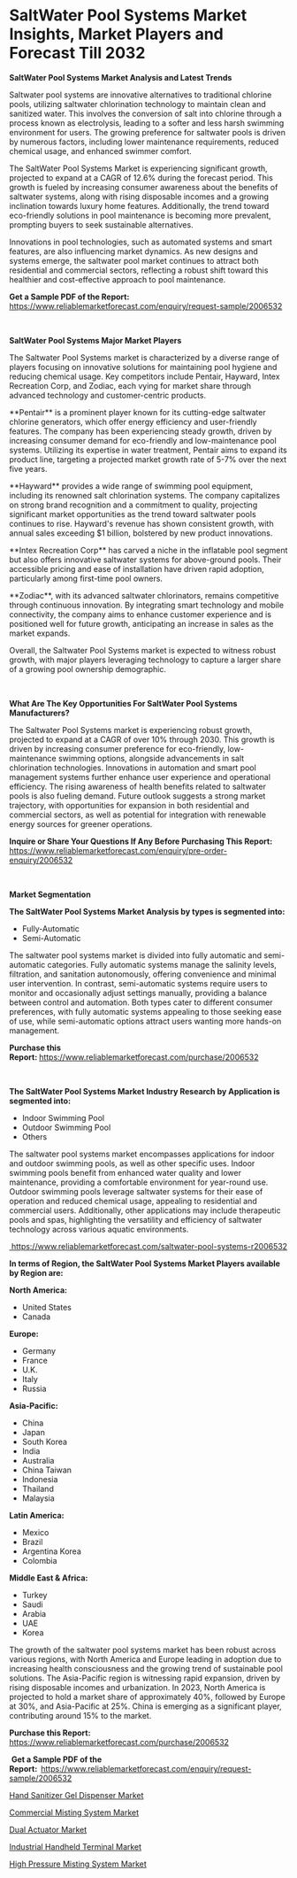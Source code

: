 <p><h1>SaltWater Pool Systems Market Insights, Market Players and Forecast Till 2032</h1></p><p><strong>SaltWater Pool Systems Market Analysis and Latest Trends</strong></p>
<p><p>Saltwater pool systems are innovative alternatives to traditional chlorine pools, utilizing saltwater chlorination technology to maintain clean and sanitized water. This involves the conversion of salt into chlorine through a process known as electrolysis, leading to a softer and less harsh swimming environment for users. The growing preference for saltwater pools is driven by numerous factors, including lower maintenance requirements, reduced chemical usage, and enhanced swimmer comfort.</p><p>The SaltWater Pool Systems Market is experiencing significant growth, projected to expand at a CAGR of 12.6% during the forecast period. This growth is fueled by increasing consumer awareness about the benefits of saltwater systems, along with rising disposable incomes and a growing inclination towards luxury home features. Additionally, the trend toward eco-friendly solutions in pool maintenance is becoming more prevalent, prompting buyers to seek sustainable alternatives. </p><p>Innovations in pool technologies, such as automated systems and smart features, are also influencing market dynamics. As new designs and systems emerge, the saltwater pool market continues to attract both residential and commercial sectors, reflecting a robust shift toward this healthier and cost-effective approach to pool maintenance.</p></p>
<p><strong>Get a Sample PDF of the Report:&nbsp;</strong> <a href="https://www.reliablemarketforecast.com/enquiry/request-sample/2006532?utm_campaign=1144&utm_medium=2&utm_source=Github&utm_content=ia&utm_term=20022025&utm_id=saltwater-pool-systems">https://www.reliablemarketforecast.com/enquiry/request-sample/2006532</a></p>
<p>&nbsp;</p>
<p><strong>SaltWater Pool Systems Major Market Players</strong></p>
<p><p>The Saltwater Pool Systems market is characterized by a diverse range of players focusing on innovative solutions for maintaining pool hygiene and reducing chemical usage. Key competitors include Pentair, Hayward, Intex Recreation Corp, and Zodiac, each vying for market share through advanced technology and customer-centric products.</p><p>**Pentair** is a prominent player known for its cutting-edge saltwater chlorine generators, which offer energy efficiency and user-friendly features. The company has been experiencing steady growth, driven by increasing consumer demand for eco-friendly and low-maintenance pool systems. Utilizing its expertise in water treatment, Pentair aims to expand its product line, targeting a projected market growth rate of 5-7% over the next five years.</p><p>**Hayward** provides a wide range of swimming pool equipment, including its renowned salt chlorination systems. The company capitalizes on strong brand recognition and a commitment to quality, projecting significant market opportunities as the trend toward saltwater pools continues to rise. Hayward's revenue has shown consistent growth, with annual sales exceeding $1 billion, bolstered by new product innovations.</p><p>**Intex Recreation Corp** has carved a niche in the inflatable pool segment but also offers innovative saltwater systems for above-ground pools. Their accessible pricing and ease of installation have driven rapid adoption, particularly among first-time pool owners.</p><p>**Zodiac**, with its advanced saltwater chlorinators, remains competitive through continuous innovation. By integrating smart technology and mobile connectivity, the company aims to enhance customer experience and is positioned well for future growth, anticipating an increase in sales as the market expands.</p><p>Overall, the Saltwater Pool Systems market is expected to witness robust growth, with major players leveraging technology to capture a larger share of a growing pool ownership demographic.</p></p>
<p>&nbsp;</p>
<p><strong>What Are The Key Opportunities For SaltWater Pool Systems Manufacturers?</strong></p>
<p><p>The Saltwater Pool Systems market is experiencing robust growth, projected to expand at a CAGR of over 10% through 2030. This growth is driven by increasing consumer preference for eco-friendly, low-maintenance swimming options, alongside advancements in salt chlorination technologies. Innovations in automation and smart pool management systems further enhance user experience and operational efficiency. The rising awareness of health benefits related to saltwater pools is also fueling demand. Future outlook suggests a strong market trajectory, with opportunities for expansion in both residential and commercial sectors, as well as potential for integration with renewable energy sources for greener operations.</p></p>
<p><strong>Inquire or Share Your Questions If Any Before Purchasing This Report:</strong> <a href="https://www.reliablemarketforecast.com/enquiry/pre-order-enquiry/2006532?utm_campaign=1144&utm_medium=2&utm_source=Github&utm_content=ia&utm_term=20022025&utm_id=saltwater-pool-systems">https://www.reliablemarketforecast.com/enquiry/pre-order-enquiry/2006532</a></p>
<p>&nbsp;</p>
<p><strong>Market Segmentation</strong></p>
<p><strong>The SaltWater Pool Systems Market Analysis by types is segmented into:</strong></p>
<p><ul><li>Fully-Automatic</li><li>Semi-Automatic</li></ul></p>
<p><p>The saltwater pool systems market is divided into fully automatic and semi-automatic categories. Fully automatic systems manage the salinity levels, filtration, and sanitation autonomously, offering convenience and minimal user intervention. In contrast, semi-automatic systems require users to monitor and occasionally adjust settings manually, providing a balance between control and automation. Both types cater to different consumer preferences, with fully automatic systems appealing to those seeking ease of use, while semi-automatic options attract users wanting more hands-on management.</p></p>
<p><strong>Purchase this Report:&nbsp;</strong><a href="https://www.reliablemarketforecast.com/purchase/2006532?utm_campaign=1144&utm_medium=2&utm_source=Github&utm_content=ia&utm_term=20022025&utm_id=saltwater-pool-systems">https://www.reliablemarketforecast.com/purchase/2006532</a></p>
<p>&nbsp;</p>
<p><strong>The SaltWater Pool Systems Market Industry Research by Application is segmented into:</strong></p>
<p><ul><li>Indoor Swimming Pool</li><li>Outdoor Swimming Pool</li><li>Others</li></ul></p>
<p><p>The saltwater pool systems market encompasses applications for indoor and outdoor swimming pools, as well as other specific uses. Indoor swimming pools benefit from enhanced water quality and lower maintenance, providing a comfortable environment for year-round use. Outdoor swimming pools leverage saltwater systems for their ease of operation and reduced chemical usage, appealing to residential and commercial users. Additionally, other applications may include therapeutic pools and spas, highlighting the versatility and efficiency of saltwater technology across various aquatic environments.</p></p>
<p><a href="https://www.reliablemarketforecast.com/saltwater-pool-systems-r2006532?utm_campaign=1144&utm_medium=2&utm_source=Github&utm_content=ia&utm_term=20022025&utm_id=saltwater-pool-systems">&nbsp;https://www.reliablemarketforecast.com/saltwater-pool-systems-r2006532</a></p>
<p><strong>In terms of Region, the SaltWater Pool Systems Market Players available by Region are:</strong></p>
<p>
    <p> <strong> North America: </strong>
        <ul>
            <li>United States</li>
            <li>Canada</li>
        </ul>
        </p> 
    <p> <strong> Europe: </strong>
        <ul>
            <li>Germany</li>
            <li>France</li>
            <li>U.K.</li>
            <li>Italy</li>
            <li>Russia</li>
        </ul>
        </p> 
    <p> <strong> Asia-Pacific: </strong>
        <ul>
            <li>China</li>
            <li>Japan</li>
            <li>South Korea</li>
            <li>India</li>
            <li>Australia</li>
            <li>China Taiwan</li>
            <li>Indonesia</li>
            <li>Thailand</li>
            <li>Malaysia</li>
        </ul>
        </p> 
    <p> <strong> Latin America: </strong>
        <ul>
            <li>Mexico</li>
            <li>Brazil</li>
            <li>Argentina Korea</li>
            <li>Colombia</li>
        </ul>
        </p> 
    <p> <strong> Middle East & Africa: </strong>
        <ul>
            <li>Turkey</li>
            <li>Saudi</li>
            <li>Arabia</li>
            <li>UAE</li>
            <li>Korea</li>
        </ul>
    </p>
    </p>
<p><p>The growth of the saltwater pool systems market has been robust across various regions, with North America and Europe leading in adoption due to increasing health consciousness and the growing trend of sustainable pool solutions. The Asia-Pacific region is witnessing rapid expansion, driven by rising disposable incomes and urbanization. In 2023, North America is projected to hold a market share of approximately 40%, followed by Europe at 30%, and Asia-Pacific at 25%. China is emerging as a significant player, contributing around 15% to the market.</p></p>
<p><strong>Purchase this Report: </strong><a href="https://www.reliablemarketforecast.com/purchase/2006532?utm_campaign=1144&utm_medium=2&utm_source=Github&utm_content=ia&utm_term=20022025&utm_id=saltwater-pool-systems">https://www.reliablemarketforecast.com/purchase/2006532</a></p>
<p>&nbsp;<strong>Get a Sample PDF of the Report:&nbsp;&nbsp;</strong><a href="https://www.reliablemarketforecast.com/enquiry/request-sample/2006532?utm_campaign=1144&utm_medium=2&utm_source=Github&utm_content=ia&utm_term=20022025&utm_id=saltwater-pool-systems">https://www.reliablemarketforecast.com/enquiry/request-sample/2006532</a></p>
<p><strong></strong></p>
<p><p><a href="https://github.com/palenjeppecd/Market-Research-Report-List-1/blob/main/hand-sanitizer-gel-dispenser-market.md?utm_campaign=1144&utm_medium=2&utm_source=Github&utm_content=ia&utm_term=20022025&utm_id=saltwater-pool-systems">Hand Sanitizer Gel Dispenser Market</a></p><p><a href="https://github.com/fendtdjunawo/Market-Research-Report-List-1/blob/main/commercial-misting-system-market.md?utm_campaign=1144&utm_medium=2&utm_source=Github&utm_content=ia&utm_term=20022025&utm_id=saltwater-pool-systems">Commercial Misting System Market</a></p><p><a href="https://github.com/kovasovitzzg/Market-Research-Report-List-1/blob/main/dual-actuator-market.md?utm_campaign=1144&utm_medium=2&utm_source=Github&utm_content=ia&utm_term=20022025&utm_id=saltwater-pool-systems">Dual Actuator Market</a></p><p><a href="https://github.com/danzopachllq/Market-Research-Report-List-1/blob/main/industrial-handheld-terminal-market.md?utm_campaign=1144&utm_medium=2&utm_source=Github&utm_content=ia&utm_term=20022025&utm_id=saltwater-pool-systems">Industrial Handheld Terminal Market</a></p><p><a href="https://github.com/scalocassoj6/Market-Research-Report-List-1/blob/main/high-pressure-misting-system-market.md?utm_campaign=1144&utm_medium=2&utm_source=Github&utm_content=ia&utm_term=20022025&utm_id=saltwater-pool-systems">High Pressure Misting System Market</a></p></p>
